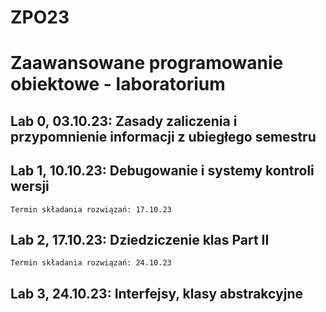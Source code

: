 # ZPO23
# Zaawansowane programowanie obiektowe - laboratorium
## Lab 0, 03.10.23: Zasady zaliczenia i przypomnienie informacji z ubiegłego semestru
## Lab 1, 10.10.23: Debugowanie i systemy kontroli wersji
    Termin składania rozwiązań: 17.10.23
## Lab 2, 17.10.23: Dziedziczenie klas Part II
    Termin składania rozwiązań: 24.10.23
## Lab 3, 24.10.23: Interfejsy, klasy abstrakcyjne
